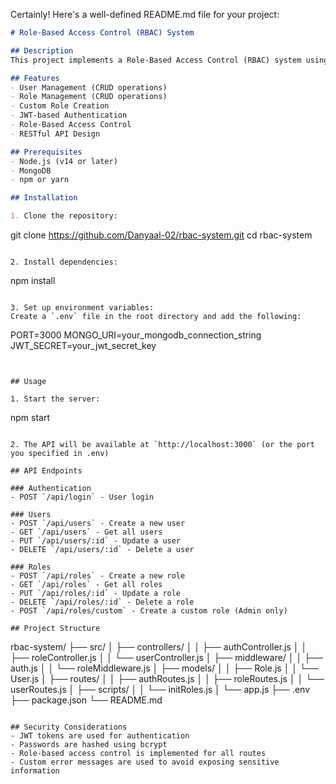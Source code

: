 Certainly! Here's a well-defined README.md file for your project:

```markdown
# Role-Based Access Control (RBAC) System

## Description
This project implements a Role-Based Access Control (RBAC) system using Node.js, Express, and MongoDB. It provides user management, role management, and authentication features with customizable access levels for different routes.

## Features
- User Management (CRUD operations)
- Role Management (CRUD operations)
- Custom Role Creation
- JWT-based Authentication
- Role-Based Access Control
- RESTful API Design

## Prerequisites
- Node.js (v14 or later)
- MongoDB
- npm or yarn

## Installation

1. Clone the repository:
   ```
   git clone https://github.com/Danyaal-02/rbac-system.git
   cd rbac-system
   ```

2. Install dependencies:
   ```
   npm install
   ```

3. Set up environment variables:
   Create a `.env` file in the root directory and add the following:
   ```
   PORT=3000
   MONGO_URI=your_mongodb_connection_string
   JWT_SECRET=your_jwt_secret_key
   ```


## Usage

1. Start the server:
   ```
   npm start
   ```

2. The API will be available at `http://localhost:3000` (or the port you specified in .env)

## API Endpoints

### Authentication
- POST `/api/login` - User login

### Users
- POST `/api/users` - Create a new user
- GET `/api/users` - Get all users
- PUT `/api/users/:id` - Update a user
- DELETE `/api/users/:id` - Delete a user

### Roles
- POST `/api/roles` - Create a new role
- GET `/api/roles` - Get all roles
- PUT `/api/roles/:id` - Update a role
- DELETE `/api/roles/:id` - Delete a role
- POST `/api/roles/custom` - Create a custom role (Admin only)

## Project Structure
```
rbac-system/
├── src/
│   ├── controllers/
│   │   ├── authController.js
│   │   ├── roleController.js
│   │   └── userController.js
│   ├── middleware/
│   │   ├── auth.js
│   │   └── roleMiddleware.js
│   ├── models/
│   │   ├── Role.js
│   │   └── User.js
│   ├── routes/
│   │   ├── authRoutes.js
│   │   ├── roleRoutes.js
│   │   └── userRoutes.js
│   ├── scripts/
│   │   └── initRoles.js
│   └── app.js
├── .env
├── package.json
└── README.md
```

## Security Considerations
- JWT tokens are used for authentication
- Passwords are hashed using bcrypt
- Role-based access control is implemented for all routes
- Custom error messages are used to avoid exposing sensitive information

